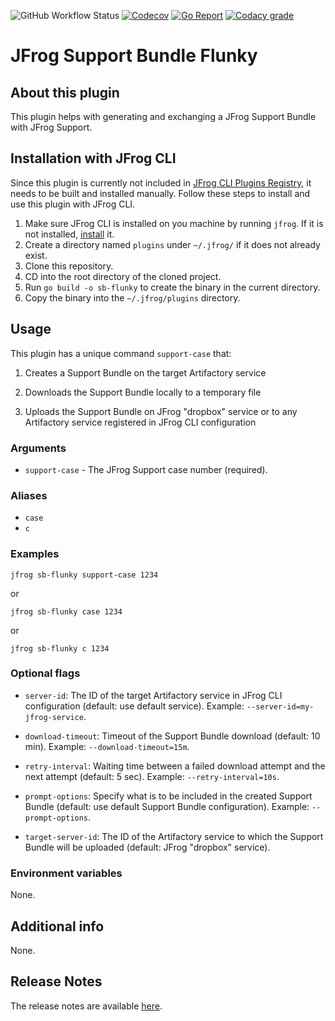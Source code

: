 ![GitHub Workflow Status](https://img.shields.io/github/workflow/status/cyrilc-pro/jfrog-support-bundle-flunky/Go?style=plastic)
[![Codecov](https://img.shields.io/codecov/c/github/cyrilc-pro/jfrog-support-bundle-flunky?style=plastic&label=codecov)](https://codecov.io/gh/cyrilc-pro/jfrog-support-bundle-flunky)
[![Go Report](https://goreportcard.com/badge/github.com/cyrilc-pro/jfrog-support-bundle-flunky?style=plastic)](https://goreportcard.com/report/github.com/cyrilc-pro/jfrog-support-bundle-flunky)
[![Codacy grade](https://img.shields.io/codacy/grade/b286b95be72c4aa19de86f8c4a985f34?label=codacy&style=plastic)](https://www.codacy.com/gh/cyrilc-pro/jfrog-support-bundle-flunky/dashboard?utm_source=github.com&amp;utm_medium=referral&amp;utm_content=cyrilc-pro/jfrog-support-bundle-flunky&amp;utm_campaign=Badge_Grade)

# JFrog Support Bundle Flunky

## About this plugin

This plugin helps with generating and exchanging a JFrog Support Bundle with JFrog Support.

## Installation with JFrog CLI

Since this plugin is currently not included in [JFrog CLI Plugins Registry](https://github.com/jfrog/jfrog-cli-plugins-reg),
it needs to be built and installed manually. Follow these steps to install and use this plugin with JFrog CLI.

1.  Make sure JFrog CLI is installed on you machine by running ```jfrog```. If it is not installed, [install](https://jfrog.com/getcli/) it.
2.  Create a directory named ```plugins``` under ```~/.jfrog/``` if it does not already exist.
3.  Clone this repository.
4.  CD into the root directory of the cloned project.
5.  Run ```go build -o sb-flunky``` to create the binary in the current directory.
6.  Copy the binary into the ```~/.jfrog/plugins``` directory.

## Usage

This plugin has a unique command `support-case` that:

1.  Creates a Support Bundle on the target Artifactory service

2.  Downloads the Support Bundle locally to a temporary file

3.  Uploads the Support Bundle on JFrog "dropbox" service or to any Artifactory service registered in JFrog CLI 
    configuration

### Arguments

-   `support-case` - The JFrog Support case number (required).

### Aliases

-   `case`
-   `c`

### Examples

```
jfrog sb-flunky support-case 1234
```

or

```
jfrog sb-flunky case 1234
```

or

```
jfrog sb-flunky c 1234
```

### Optional flags

-   `server-id`: The ID of the target Artifactory service in JFrog CLI configuration (default: use default service). 
    Example: `--server-id=my-jfrog-service`.

-   `download-timeout`: Timeout of the Support Bundle download (default: 10 min). Example: `--download-timeout=15m`.

-   `retry-interval`: Waiting time between a failed download attempt and the next attempt (default: 5 sec). Example: 
    `--retry-interval=10s`.

-   `prompt-options`: Specify what is to be included in the created Support Bundle (default: use default Support Bundle 
    configuration). Example: `--prompt-options`.

-   `target-server-id`: The ID of the Artifactory service to which the Support Bundle will be uploaded (default: JFrog 
    "dropbox" service).

### Environment variables

None.

## Additional info

None.

## Release Notes

The release notes are available [here](RELEASE.md).
